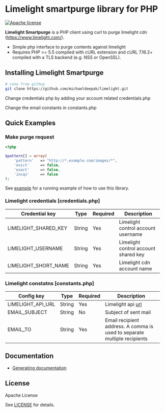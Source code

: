 Limelight smartpurge library for PHP
=================================================

[![Apache license](https://img.shields.io/:license-apache-blue.svg?style=flat-square)](https://github.com/michaeldeepak/limelight/blob/master/LICENSE)

**Limelight Smartpurge** is a  PHP client using curl to purge limelight cdn (https://www.limelight.com/).

- Simple php interface to purge contents against limelight
- Requires PHP >= 5.5 compiled with cURL extension and cURL 7.16.2+ compiled with a TLS backend (e.g. NSS or OpenSSL).

## Installing Limelight Smartpurge


```bash
# cone from githup
git clone https://github.com/michaeldeepak/limelight.git
```

Change credentials php by adding your account related credentials.php

Change the email constants in constants.php

## Quick Examples

### Make purge request

```php
<?php

$pattern[] = array(
    'pattern'   => "http://*.example.com/images/*",
    'evict'     => false,
    'exact'     => false,
    'incqs'     => false
);

```


See [example](https://github.com/michaeldeepak/limelight/blob/master/refresh.php) for a running example of how to use this library.



### Limelight credentials [credentials.php]

| Credential key            | Type    | Required  | Description   |
| -------------             | ------  | --------  | ------------  |
|  LIMELIGHT_SHARED_KEY     | String  | Yes       | Limelight control account username |
|  LIMELIGHT_USERNAME       | String  | Yes       | Limelight control account shared key |
|  LIMELIGHT_SHORT_NAME     | String  | Yes       | Limelight cdn account name |



### Limelight constatns [constants.php]

| Config key                        | Type    | Required  | Description   |
| -------------                     | ------- | --------  | -----------   |
| LIMELIGHT_API_URL                 | String  | Yes       | Limelight api [url](https://purge.llnw.com/purge/v1)|
| EMAIL_SUBJECT                     | String  | No        | Subject of sent mail |
| EMAIL_TO                          | String  | Yes       | Email recipient address. A comma is used to separate multiple recipients |



Documentation
-----------
- [Generating documentation](https://github.com/michaeldeepak/limelight/blob/master/README.md)

License
-------

Apache License

See [LICENSE](https://github.com/michaeldeepak/limelight/blob/master/LICENSE) for details.
